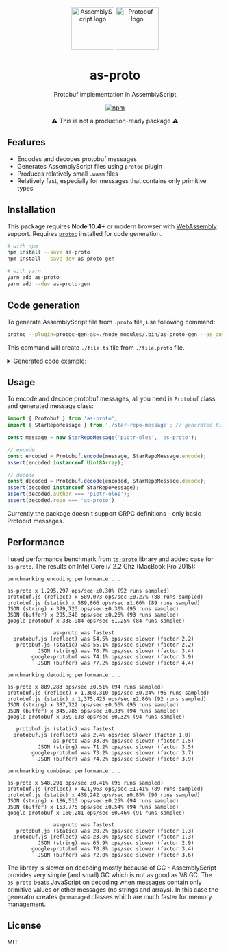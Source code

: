 <div align="center">

<img width="100" height="100" src="media/assemblyscript-logo.svg" alt="AssemblyScript logo">
<img width="100" height="100" src="media/protobuf-logo.svg" alt="Protobuf logo">

<h1>as-proto</h1>
<p>Protobuf implementation in AssemblyScript</p>

[![npm](https://img.shields.io/npm/v/as-proto)](https://www.npmjs.com/package/as-proto)

<p>⚠️ This is not a production-ready package ⚠️</p>

</div>

## Features 
 * Encodes and decodes protobuf messages
 * Generates AssemblyScript files using `protoc` plugin
 * Produces relatively small `.wasm` files
 * Relatively fast, especially for messages that contains only primitive types

## Installation
This package requires **Node 10.4+** or modern browser with [WebAssembly][1] support.
Requires [`protoc`][2] installed for code generation. 

```sh
# with npm
npm install --save as-proto
npm install --save-dev as-proto-gen

# with yarn
yarn add as-proto
yarn add --dev as-proto-gen
```

## Code generation
To generate AssemblyScript file from `.proto` file, use following command:
```sh
protoc --plugin=protoc-gen-as=./node_modules/.bin/as-proto-gen --as_out=. ./file.proto
```
This command will create `./file.ts` file from `./file.proto` file.

<details>
<summary>Generated code example:</summary>

```protobuf
// star-repo-message.proto
syntax = "proto3";

message StarRepoMessage {
  string author = 1;
  string repo   = 2;
}
```
```typescript
// star-repo-message.ts
import { Writer, Reader } from "as-proto";

export class StarRepoMessage {
  static encode(message: StarRepoMessage, writer: Writer): void {
    const author = message.author;
    if (author !== null) {
      writer.uint32(10);
      writer.string(author);
    }

    const repo = message.repo;
    if (repo !== null) {
      writer.uint32(18);
      writer.string(repo);
    }
  }

  static decode(reader: Reader, length: i32): StarRepoMessage {
    const end: usize = length < 0 ? reader.end : reader.ptr + length;
    const message = new StarRepoMessage();

    while (reader.ptr < end) {
      const tag = reader.uint32();
      switch (tag >>> 3) {
        case 1:
          message.author = reader.string();
          break;

        case 2:
          message.repo = reader.string();
          break;

        default:
          reader.skipType(tag & 7);
          break;
      }
    }

    return message;
  }

  author: string | null;
  repo: string | null;

  constructor(author: string | null = null, repo: string | null = null) {
    this.author = author;
    this.repo = repo;
  }
}
```

</details>

## Usage
To encode and decode protobuf messages, all you need is `Protobuf` class and 
generated message class:

```typescript
import { Protobuf } from 'as-proto';
import { StarRepoMessage } from './star-repo-message'; // generated file

const message = new StarRepoMessage('piotr-oles', 'as-proto');

// encode
const encoded = Protobuf.encode(message, StarRepoMessage.encode);
assert(encoded instanceof Uint8Array);

// decode
const decoded = Protobuf.decode(encoded, StarRepoMessage.decode);
assert(decoded instanceof StarRepoMessage);
assert(decoded.author === 'piotr-oles');
assert(decoded.repo === 'as-proto')
```

Currently the package doesn't support GRPC definitions - only basic Protobuf messages.

## Performance
I used performance benchmark from [`ts-proto`][3] library and added case for `as-proto`.
The results on Intel Core i7 2.2 Ghz (MacBook Pro 2015):

```
benchmarking encoding performance ...

as-proto x 1,295,297 ops/sec ±0.30% (92 runs sampled)
protobuf.js (reflect) x 589,073 ops/sec ±0.27% (88 runs sampled)
protobuf.js (static) x 589,866 ops/sec ±1.66% (89 runs sampled)
JSON (string) x 379,723 ops/sec ±0.30% (95 runs sampled)
JSON (buffer) x 295,340 ops/sec ±0.26% (93 runs sampled)
google-protobuf x 338,984 ops/sec ±1.25% (84 runs sampled)

               as-proto was fastest
  protobuf.js (reflect) was 54.5% ops/sec slower (factor 2.2)
   protobuf.js (static) was 55.1% ops/sec slower (factor 2.2)
          JSON (string) was 70.7% ops/sec slower (factor 3.4)
        google-protobuf was 74.1% ops/sec slower (factor 3.9)
          JSON (buffer) was 77.2% ops/sec slower (factor 4.4)

benchmarking decoding performance ...

as-proto x 889,283 ops/sec ±0.51% (94 runs sampled)
protobuf.js (reflect) x 1,308,310 ops/sec ±0.24% (95 runs sampled)
protobuf.js (static) x 1,375,425 ops/sec ±2.86% (92 runs sampled)
JSON (string) x 387,722 ops/sec ±0.56% (95 runs sampled)
JSON (buffer) x 345,785 ops/sec ±0.33% (94 runs sampled)
google-protobuf x 359,038 ops/sec ±0.32% (94 runs sampled)

   protobuf.js (static) was fastest
  protobuf.js (reflect) was 2.4% ops/sec slower (factor 1.0)
               as-proto was 33.8% ops/sec slower (factor 1.5)
          JSON (string) was 71.2% ops/sec slower (factor 3.5)
        google-protobuf was 73.2% ops/sec slower (factor 3.7)
          JSON (buffer) was 74.2% ops/sec slower (factor 3.9)

benchmarking combined performance ...

as-proto x 548,291 ops/sec ±0.41% (96 runs sampled)
protobuf.js (reflect) x 421,963 ops/sec ±1.41% (89 runs sampled)
protobuf.js (static) x 439,242 ops/sec ±0.85% (96 runs sampled)
JSON (string) x 186,513 ops/sec ±0.25% (94 runs sampled)
JSON (buffer) x 153,775 ops/sec ±0.54% (94 runs sampled)
google-protobuf x 160,281 ops/sec ±0.46% (91 runs sampled)

               as-proto was fastest
   protobuf.js (static) was 20.2% ops/sec slower (factor 1.3)
  protobuf.js (reflect) was 23.8% ops/sec slower (factor 1.3)
          JSON (string) was 65.9% ops/sec slower (factor 2.9)
        google-protobuf was 70.8% ops/sec slower (factor 3.4)
          JSON (buffer) was 72.0% ops/sec slower (factor 3.6)
```

The library is slower on decoding mostly because of GC - AssemblyScript provides very simple (and small) GC
which is not as good as V8 GC. The `as-proto` beats JavaScript on decoding when messages contain
only primitive values or other messages (no strings and arrays). In this case the generator creates
`@unmanaged` classes which are much faster for memory management.

## License
MIT

[1]: https://developer.mozilla.org/en-US/docs/Web/JavaScript/Reference/Global_Objects/WebAssembly#browser_compatibility
[2]: https://grpc.io/docs/protoc-installation/
[3]: https://github.com/stephenh/ts-proto
